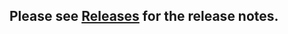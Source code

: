 ## Please see [Releases](https://github.com/SignalK/signalk-server-node/releases) for the release notes.
